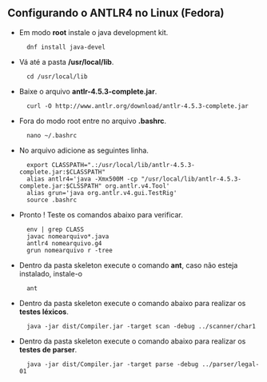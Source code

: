 ## Configurando o ANTLR4 no Linux (Fedora)

- Em modo **root** instale o java development kit.

        dnf install java-devel

- Vá até a pasta **/usr/local/lib**.

        cd /usr/local/lib

- Baixe o arquivo **antlr-4.5.3-complete.jar**.

        curl -O http://www.antlr.org/download/antlr-4.5.3-complete.jar

- Fora do modo root entre no arquivo **.bashrc**.

        nano ~/.bashrc

- No arquivo adicione as seguintes linha.

        export CLASSPATH=".:/usr/local/lib/antlr-4.5.3-complete.jar:$CLASSPATH"
        alias antlr4='java -Xmx500M -cp "/usr/local/lib/antlr-4.5.3-complete.jar:$CLSSPATH" org.antlr.v4.Tool'
        alias grun='java org.antlr.v4.gui.TestRig'
        source .bashrc

- Pronto ! Teste os comandos abaixo para verificar.

        env | grep CLASS
        javac nomearquivo*.java
        antlr4 nomearquivo.g4
        grun nomearquivo r -tree

- Dentro da pasta skeleton execute o comando **ant**, caso não esteja instalado, instale-o

        ant

- Dentro da pasta skeleton execute o comando abaixo para realizar os **testes léxicos**.

        java -jar dist/Compiler.jar -target scan -debug ../scanner/char1

- Dentro da pasta skeleton execute o comando abaixo para realizar os **testes de parser**.

        java -jar dist/Compiler.jar -target parse -debug ../parser/legal-01